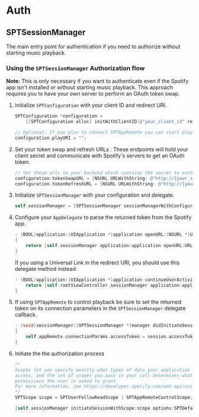 # Auth

## SPTSessionManager

The main entry point for authentication if you need to authorize without starting music playback.

### Using the  `SPTSessionManager`  Authorization flow

**Note:** This is only necessary if you want to authenticate even if the Spotify app isn't installed or without starting music playback. This approach requires you to have your own server to perform an OAuth token swap.

1. Initialize `SPTConfiguration` with your client ID and redirect URI.

    ```objective-c
    SPTConfiguration *configuration =
        [[SPTConfiguration alloc] initWithClientID:@"your_client_id" redirectURL:[NSURL urlWithString:@"your_redirect_uri"]];

    // Optional: If you plan to connect SPTAppRemote you can start playback during authorization by setting playURI to a non-nil string. If Spotify is already playing it will continue playing even though a URI is provided.
    configuration.playURI = "";
    ```

2. Set your token swap and refresh URLs . These endpoints will hold your client secret and communicate with Spotify's servers to get an OAuth token.

    ```objective-c
    // Set these urls to your backend which contains the secret to exchange for an access token
    configuration.tokenSwapURL = [NSURL URLWithString: @"http://[your_server]/swap"];
    configuration.tokenRefreshURL = [NSURL URLWithString: @"http://[your_server]/refresh"];
    ```

3. Initialize `SPTSessionManager` with your configuration and delegate.

    ```objective-c
    self.sessionManager = [SPTSessionManager sessionManagerWithConfiguration:configuration delegate:self];
    ```

4. Configure your `AppDelegate` to parse the returned token from the Spotify app.

    ```objective-c
    - (BOOL)application:(UIApplication *)application openURL:(NSURL *)URL options:(NSDictionary<UIApplicationOpenURLOptionsKey, id> *)options
    {
        return [self.sessionManager application:application openURL:URL options:options];
    }
    ```

    If you using a Universal Link in the redirect URI, you should use this delegate method instead:

    ```objective-c
    - (BOOL)application:(UIApplication *)application continueUserActivity:(NSUserActivity *)userActivity restorationHandler:(void (^)(NSArray<id<UIUserActivityRestoring>> * _Nullable))restorationHandler {
		return [self.rootViewController.sessionManager application:application continueUserActivity:userActivity restorationHandler:restorationHandler]
    }
    ```


5. If using `SPTAppRemote` to control playback be sure to set the returned token on its connection parameters in the `SPTSessionManager` delegate callback.

    ```objective-c
    - (void)sessionManager:(SPTSessionManager *)manager didInitiateSession:(SPTSession *)session
    {
        self.appRemote.connectionParams.accessToken = session.accessToken
    }
    ```

6. Initiate the the authorization process

    ```objective-c
    /*
    Scopes let you specify exactly what types of data your application wants to
    access, and the set of scopes you pass in your call determines what access
    permissions the user is asked to grant.
    For more information, see https://developer.spotify.com/web-api/using-scopes/.
    */
    SPTScope scope = SPTUserFollowReadScope | SPTAppRemoteControlScope;

    [self.sessionManager initiateSessionWithScope:scope options:SPTDefaultAuthorizationOption];
    ```
